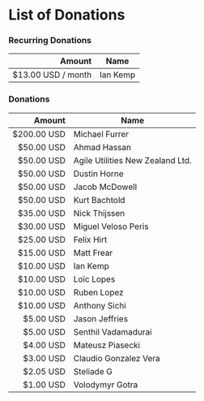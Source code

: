 # List of Donations

### Recurring Donations

| Amount | Name
| ---:| ---
| $13.00 USD / month | Ian Kemp

### Donations

| Amount | Name
| ---:| ---
| $200.00 USD | Michael Furrer
| $50.00 USD | Ahmad Hassan
| $50.00 USD | Agile Utilities New Zealand Ltd.
| $50.00 USD | Dustin Horne
| $50.00 USD | Jacob McDowell
| $50.00 USD | Kurt Bachtold
| $35.00 USD | Nick Thijssen
| $30.00 USD | Miguel Veloso Peris
| $25.00 USD | Felix Hirt
| $15.00 USD | Matt Frear
| $10.00 USD | Ian Kemp
| $10.00 USD | Loïc Lopes
| $10.00 USD | Ruben Lopez
| $10.00 USD | Anthony Sichi
| $5.00 USD | Jason Jeffries
| $5.00 USD | Senthil Vadamadurai
| $4.00 USD | Mateusz Piasecki
| $3.00 USD | Claudio Gonzalez Vera
| $2.05 USD | Steliade G
| $1.00 USD | Volodymyr Gotra
